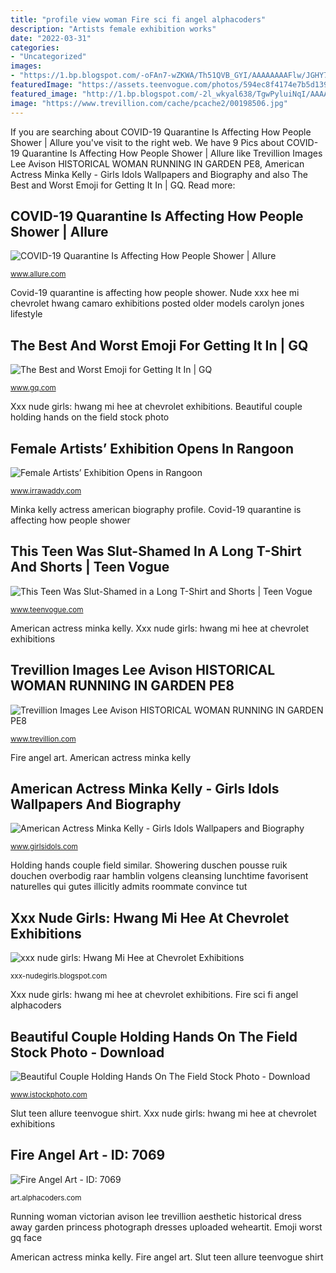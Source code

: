 ```yaml
---
title: "profile view woman Fire sci fi angel alphacoders"
description: "Artists female exhibition works"
date: "2022-03-31"
categories:
- "Uncategorized"
images:
- "https://1.bp.blogspot.com/-oFAn7-wZKWA/Th51QVB_GYI/AAAAAAAAFlw/JGHY7S1ECQw/s1600/6%2BHwang%2BMi%2BHee%2Bat%2BChevrolet%2BExhibitions-very%2Bcute%2Basian%2Bgirl-girlcute4u.blogspot.com.jpg"
featuredImage: "https://assets.teenvogue.com/photos/594ec8f4174e7b5d139cc1f2/16:9/w_1280%2cc_limit/slutshamedsocial.png%3fmbid%3dsocial_retweet"
featured_image: "http://1.bp.blogspot.com/-2l_wkyal638/TgwPyluiNqI/AAAAAAAAAIA/z8EJUfx2s3s/s1600/MinkaKelly084.jpg"
image: "https://www.trevillion.com/cache/pcache2/00198506.jpg"
---
```


If you are searching about COVID-19 Quarantine Is Affecting How People Shower | Allure you've visit to the right web. We have 9 Pics about COVID-19 Quarantine Is Affecting How People Shower | Allure like Trevillion Images Lee Avison HISTORICAL WOMAN RUNNING IN GARDEN PE8, American Actress Minka Kelly - Girls Idols Wallpapers and Biography and also The Best and Worst Emoji for Getting It In | GQ. Read more:

## COVID-19 Quarantine Is Affecting How People Shower | Allure

![COVID-19 Quarantine Is Affecting How People Shower | Allure](https://media.allure.com/photos/5e947bd190e3e400091afc35/16:9/w_1280,c_limit/shower.jpg "The best and worst emoji for getting it in")

<small>www.allure.com</small>

Covid-19 quarantine is affecting how people shower. Nude xxx hee mi chevrolet hwang camaro exhibitions posted older models carolyn jones lifestyle

## The Best And Worst Emoji For Getting It In | GQ

![The Best and Worst Emoji for Getting It In | GQ](https://media.gq.com/photos/576c516025af0b053821f4df/16:9/w_1280,c_limit/emoji-face-man.jpg?mbid=social_retweet "Slut teen allure teenvogue shirt")

<small>www.gq.com</small>

Xxx nude girls: hwang mi hee at chevrolet exhibitions. Beautiful couple holding hands on the field stock photo

## Female Artists’ Exhibition Opens In Rangoon

![Female Artists’ Exhibition Opens in Rangoon](https://www.irrawaddy.com/wp-content/uploads/2016/12/IMG_6528-a.jpg "Xxx nude girls: hwang mi hee at chevrolet exhibitions")

<small>www.irrawaddy.com</small>

Minka kelly actress american biography profile. Covid-19 quarantine is affecting how people shower

## This Teen Was Slut-Shamed In A Long T-Shirt And Shorts | Teen Vogue

![This Teen Was Slut-Shamed in a Long T-Shirt and Shorts | Teen Vogue](https://assets.teenvogue.com/photos/594ec8f4174e7b5d139cc1f2/16:9/w_1280%2cc_limit/slutshamedsocial.png%3fmbid%3dsocial_retweet "Fire sci fi angel alphacoders")

<small>www.teenvogue.com</small>

American actress minka kelly. Xxx nude girls: hwang mi hee at chevrolet exhibitions

## Trevillion Images Lee Avison HISTORICAL WOMAN RUNNING IN GARDEN PE8

![Trevillion Images Lee Avison HISTORICAL WOMAN RUNNING IN GARDEN PE8](https://www.trevillion.com/cache/pcache2/00198506.jpg "Trevillion images lee avison historical woman running in garden pe8")

<small>www.trevillion.com</small>

Fire angel art. American actress minka kelly

## American Actress Minka Kelly - Girls Idols Wallpapers And Biography

![American Actress Minka Kelly - Girls Idols Wallpapers and Biography](http://1.bp.blogspot.com/-2l_wkyal638/TgwPyluiNqI/AAAAAAAAAIA/z8EJUfx2s3s/s1600/MinkaKelly084.jpg "Showering duschen pousse ruik douchen overbodig raar hamblin volgens cleansing lunchtime favorisent naturelles qui gutes illicitly admits roommate convince tut")

<small>www.girlsidols.com</small>

Holding hands couple field similar. Showering duschen pousse ruik douchen overbodig raar hamblin volgens cleansing lunchtime favorisent naturelles qui gutes illicitly admits roommate convince tut

## Xxx Nude Girls: Hwang Mi Hee At Chevrolet Exhibitions

![xxx nude girls: Hwang Mi Hee at Chevrolet Exhibitions](https://1.bp.blogspot.com/-oFAn7-wZKWA/Th51QVB_GYI/AAAAAAAAFlw/JGHY7S1ECQw/s1600/6%2BHwang%2BMi%2BHee%2Bat%2BChevrolet%2BExhibitions-very%2Bcute%2Basian%2Bgirl-girlcute4u.blogspot.com.jpg "Trevillion images lee avison historical woman running in garden pe8")

<small>xxx-nudegirls.blogspot.com</small>

Xxx nude girls: hwang mi hee at chevrolet exhibitions. Fire sci fi angel alphacoders

## Beautiful Couple Holding Hands On The Field Stock Photo - Download

![Beautiful Couple Holding Hands On The Field Stock Photo - Download](https://media.istockphoto.com/photos/beautiful-couple-holding-hands-on-the-field-picture-id588591940?k=6&amp;m=588591940&amp;s=170667a&amp;w=0&amp;h=u9UcWZnytUdtsVZmY8hAa60tvCP-UJW31xaqbDHKQTo= "This teen was slut-shamed in a long t-shirt and shorts")

<small>www.istockphoto.com</small>

Slut teen allure teenvogue shirt. Xxx nude girls: hwang mi hee at chevrolet exhibitions

## Fire Angel Art - ID: 7069

![Fire Angel Art - ID: 7069](https://artfiles.alphacoders.com/706/7069.jpg "Showering duschen pousse ruik douchen overbodig raar hamblin volgens cleansing lunchtime favorisent naturelles qui gutes illicitly admits roommate convince tut")

<small>art.alphacoders.com</small>

Running woman victorian avison lee trevillion aesthetic historical dress away garden princess photograph dresses uploaded weheartit. Emoji worst gq face

American actress minka kelly. Fire angel art. Slut teen allure teenvogue shirt
